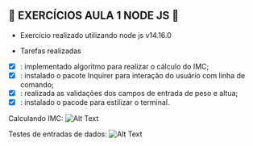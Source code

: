 ## :green_book: EXERCÍCIOS AULA 1 NODE JS :rocket:

- Exercício realizado utilizando node js v14.16.0

* Tarefas realizadas

- [x] : implementado algoritmo para realizar o cálculo do IMC;
- [x] : instalado o pacote Inquirer para interação do usuário com linha de comando;
- [x] : realizada as validações dos campos de entrada de peso e altua;
- [x] : instalado o pacode para estilizar o terminal.

Calculando IMC:
![Alt Text]('./gifs/git1.gif')

Testes de entradas de dados:
![Alt Text]('./gifs/git2.gif')
